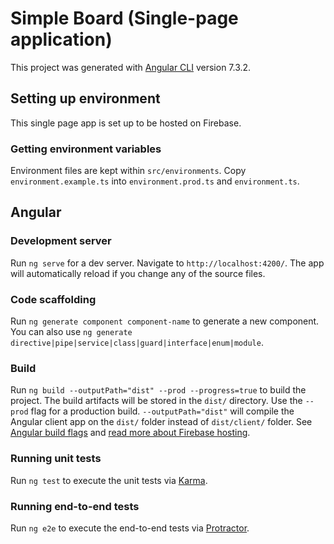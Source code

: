 # Simple Board (Single-page application)

This project was generated with [Angular CLI](https://github.com/angular/angular-cli) version 7.3.2.

## Setting up environment

This single page app is set up to be hosted on Firebase.

### Getting environment variables

Environment files are kept within `src/environments`. Copy `environment.example.ts` into `environment.prod.ts` and `environment.ts`.

## Angular

### Development server

Run `ng serve` for a dev server. Navigate to `http://localhost:4200/`. The app will automatically reload if you change any of the source files.

### Code scaffolding

Run `ng generate component component-name` to generate a new component. You can also use `ng generate directive|pipe|service|class|guard|interface|enum|module`.

### Build

Run `ng build --outputPath="dist" --prod --progress=true` to build the project. The build artifacts will be stored in the `dist/` directory. Use the `--prod` flag for a production build. `--outputPath="dist"` will compile the Angular client app on the `dist/` folder instead of `dist/client/` folder. See [Angular build flags](https://angular.io/cli/build) and [read more about Firebase hosting](https://medium.com/@longboardcreator/deploying-angular-6-applications-to-firebase-hosting-b5dacde9c772).

### Running unit tests

Run `ng test` to execute the unit tests via [Karma](https://karma-runner.github.io).

### Running end-to-end tests

Run `ng e2e` to execute the end-to-end tests via [Protractor](http://www.protractortest.org/).
